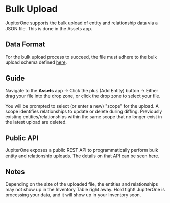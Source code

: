 # Bulk Upload

JupiterOne supports the bulk upload of entity and relationship data via a JSON file. This is done in the Assets app.

## Data Format

For the bulk upload process to succeed, the file must adhere to the bulk upload schema defined [here](../APIs_and-Integrations/bulk-upload-schema.md).

## Guide

Navigate to the **Assets** app -> Click the plus (Add Entity) button -> Either drag your file into the drop zone, or click the drop zone to select your file.

You will be prompted to select (or enter a new) "scope" for the upload. A scope identifies relationships to update or delete during diffing. Previously existing entities/relationships within the same scope that no longer exist in the latest upload are deleted.

## Public API

JupiterOne exposes a public REST API to programmatically perform bulk entity and relationship uploads.  The details on that API can be seen [here](../APIs_and-Integrations/jupiterone-api.md).

## Notes

Depending on the size of the uploaded file, the entities and relationships may not show up in the Inventory Table right away.  Hold tight!  JupiterOne is processing your data, and it will show up in your Inventory soon.
